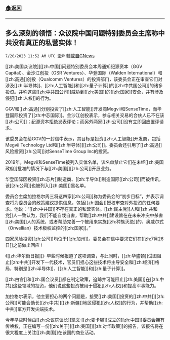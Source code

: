 ###  [:house:返回](README.md)
---


## 多么深刻的领悟：众议院中国问题特别委员会主席称中共没有真正的私营实体！
`7/20/2023 11:52 AM UTC 宝尹` [轉載自GNews](https://gnews.org/articles/1474645)

  
[[zh:美国众议院]][[zh:中国]]问题特别委员会本周通知纪源资本（GGV Capital）、金沙江创投（GSR Ventures）、华登国际（Walden International）和[[zh:高通]]创投（Qualcomm Ventures）的投资部门，该委员会正在审查它们对涉及[[zh:半导体]]、[[zh:人工智能]]和[[zh:量子计算]]的[[zh:中共国公司]]的诸多投资。并称这些[[zh:中共国公司]]威胁到[[zh:美国]]的[[zh:国家]]安全，并有涉及侵犯[[zh:人权]]的行为。

GGV和[[zh:高通]]分别投资了[[zh:人工智能]]开发商Megvii和SenseTime，而华登国际投资了[[zh:中芯国际]]。金沙江创投表示，参与相关交易的合伙人已不在该[[zh:公司]]；纪源资本拒绝发表评论；而另外两家[[zh:公司]]没有立即回应置评请求。

该委员会在给GGV的一封信中表示，其目标是投资[[zh:人工智能]]开发商，包括Megvii Technology Ltd和[[zh:半导体]][[zh:公司]]。委员会还引用了[[zh:高通]]风险投资[[zh:公司]]对SenseTime Group Inc的投资。

2019年，Megvii和SenseTime被列入实体名单，该名单禁止它们在未经[[zh:美国政府]]批准的情况下与[[zh:美国]][[zh:公司]]开展业务。

华登国际因投资[[zh:芯片]]制造商、[[zh:半导体]]制造国际[[zh:公司]]而被传讯，该[[zh:公司]]也被列入[[zh:美国]]黑名单。

委员会主席加拉格尔周三将这四家[[zh:公司]]称为委员会的“初步目标”，并表示调查将为委员会的政策建议提供信息，包括[[zh:国会]]授权审查对外投资的任何要求。他说：“[[zh:中共国]]不存在真正的私营实体。[[zh:民主党]]人和[[zh:共和党]]人一致认为，我们不能自戕自害，帮助[[zh:中共]]建设旨在在未来冲突中杀害[[zh:美国]]人的系统，或者帮助完善一个被用来实施[[zh:种族灭绝]]的、奥威尔式（Orwellian）技术极权监控的[[zh:国家]]。”

四家风险投资[[zh:公司]]均位于[[zh:加州]]。委员会在信中要求它们在[[zh:7月26日]]之前做出回应！

《[[zh:华尔街日报]]》早些时候报道了这项调查，与此同时，[[zh:华盛顿]]试图阻止[[zh:中共]]开发下一代技术，官员们担心这些技术将主导安全和[[zh:经济]]格局，特别是[[zh:半导体]]、[[zh:人工智能]]和[[zh:量子计算]]。

[[zh:白宫]]和[[zh:国会议员]]都在制定政策，追踪并可能阻止[[zh:美国]]在[[zh:中共]]这些领域的投资，他们说这些投资被用于侵犯[[zh:人权]]和提高军事能力。

加拉格尔表示，他主要担心的两个问题是，接受[[zh:美国]]投资的[[zh:中共]][[zh:公司]]可能会助长[[zh:中共]][[zh:新疆]]地区侵犯[[zh:人权]]的行为，并帮助[[zh:中共]]军方开发尖端技术。

今年早些时候由[[zh:众议院议长]]凯文·[[zh:麦卡锡]]成立的[[zh:中国]]委员会拥有传唤权，正在编写一份[[zh:关于]][[zh:美国]][[zh:对华政策]]的报告，该报告将在很大程度上关注[[zh:美国]]在该国的商业活动。
